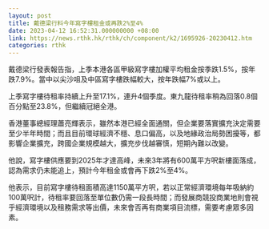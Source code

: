 ```yaml
---
layout: post
title: 戴德梁行料今年寫字樓租金或再跌2%至4%
date: 2023-04-12 16:52:31.000000000 +08:00
link: https://news.rthk.hk/rthk/ch/component/k2/1695926-20230412.htm
categories: rthk
---
```


戴德梁行發表報告指，上季本港各區甲級寫字樓加權平均租金按季跌1.5%，按年跌7.9%。當中以尖沙咀及中區寫字樓跌幅較大，按年跌幅7%或以上。

上季寫字樓待租率持續上升至17.1%，連升4個季度。東九龍待租率稍為回落0.8個百分點至23.8%，但繼續冠絕全港。

香港董事總經理蕭亮輝表示，雖然本港已經全面通關，但企業要落實擴充決定需要至少半年時間；而且目前環球經濟不穩、息口偏高，以及地緣政治局勢困擾等，都影響企業擴充，跨國企業規模越大，擴充步伐越審慎，短期內難以改變。

他說，寫字樓供應要到2025年才達高峰，未來3年將有600萬平方呎新樓面落成，認為需求仍未能追上，預計今年租金或會再下跌2%至4%。

他表示，目前寫字樓待租面積高達1150萬平方呎，若以正常經濟環境每年吸納約100萬呎計，待租率要回落至單位數仍需一段長時間；而發展商競投商業地則會視乎經濟環境以及租務需求等出價，未來會否再有商業項目流標，需要考慮眾多因素。
